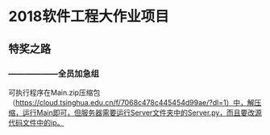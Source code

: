 # 2018软件工程大作业项目

## 特奖之路

### ——————全员加急组

  可执行程序在Main.zip压缩包（https://cloud.tsinghua.edu.cn/f/7068c478c445454d99ae/?dl=1）中，解压缩，运行Main即可，但服务器需要运行Server文件夹中的Server.py，而且要改源代码文件中的ip。
